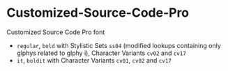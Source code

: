 # Customized-Source-Code-Pro
Customized Source Code Pro font

- `regular`, `bold` with Stylistic Sets `ss04` (modified lookups containing only glphys related to glphy i), Character Variants	`cv02` and `cv17`
- `it`, `boldit` with Character Variants	`cv01`, `cv02` and `cv17`
